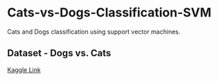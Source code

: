 # Cats-vs-Dogs-Classification-SVM

Cats and Dogs classification using support vector machines.

## Dataset - Dogs vs. Cats
[Kaggle Link](https://www.kaggle.com/c/dogs-vs-cats/data)
